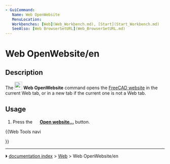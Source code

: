 ```yaml
---
- GuiCommand:
   Name: Web OpenWebsite
   MenuLocation: 
   Workbenches: [Web](Web_Workbench.md), [Start](Start_Workbench.md)
   SeeAlso: [Web BrowserSetURL](Web_BrowserSetURL.md)
---
```


# Web OpenWebsite/en

## Description

The <img alt="" src=images/Web_OpenWebsite.svg  style="width:24px;"> **Web OpenWebsite** command opens the [FreeCAD website](https://freecadweb.org) in the current Web tab, or in a new tab if the current one is not a Web tab.

## Usage

1.  Press the **<img src="images/Web_OpenWebsite.svg" width=16px> [Open website...](Web_OpenWebsite.md)** button.





{{Web Tools navi

}}



---
⏵ [documentation index](../README.md) > [Web](Web_Workbench.md) > Web OpenWebsite/en
